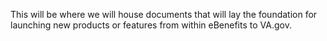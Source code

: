 This will be where we will house documents that will lay the foundation for launching new products or features from within eBenefits to VA.gov.
